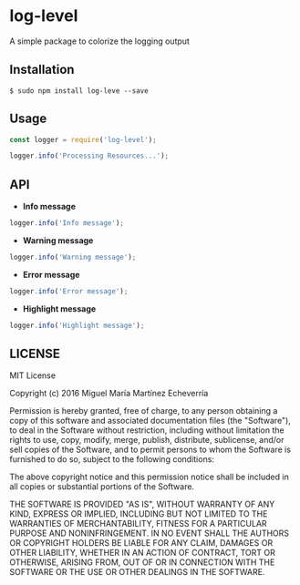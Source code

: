 # log-level

A simple package to colorize the logging output

## Installation

    $ sudo npm install log-leve --save

## Usage

```js
const logger = require('log-level');

logger.info('Processing Resources...');
```

## API

* **Info message**

```js
logger.info('Info message');
```

* **Warning message**

```js
logger.info('Warning message');
```

* **Error message**

```js
logger.info('Error message');
```

* **Highlight message**

```js
logger.info('Highlight message');
```

## LICENSE

MIT License

Copyright (c) 2016 Miguel María Martínez Echeverría

Permission is hereby granted, free of charge, to any person obtaining a copy
of this software and associated documentation files (the "Software"), to deal
in the Software without restriction, including without limitation the rights
to use, copy, modify, merge, publish, distribute, sublicense, and/or sell
copies of the Software, and to permit persons to whom the Software is
furnished to do so, subject to the following conditions:

The above copyright notice and this permission notice shall be included in all
copies or substantial portions of the Software.

THE SOFTWARE IS PROVIDED "AS IS", WITHOUT WARRANTY OF ANY KIND, EXPRESS OR
IMPLIED, INCLUDING BUT NOT LIMITED TO THE WARRANTIES OF MERCHANTABILITY,
FITNESS FOR A PARTICULAR PURPOSE AND NONINFRINGEMENT. IN NO EVENT SHALL THE
AUTHORS OR COPYRIGHT HOLDERS BE LIABLE FOR ANY CLAIM, DAMAGES OR OTHER
LIABILITY, WHETHER IN AN ACTION OF CONTRACT, TORT OR OTHERWISE, ARISING FROM,
OUT OF OR IN CONNECTION WITH THE SOFTWARE OR THE USE OR OTHER DEALINGS IN THE
SOFTWARE.
